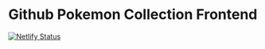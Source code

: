 # Github Pokemon Collection Frontend

[![Netlify Status](https://api.netlify.com/api/v1/badges/c171260a-dc2f-4650-bdb2-e38ae47d51a9/deploy-status)](https://app.netlify.com/sites/gitpokecol/deploys)
